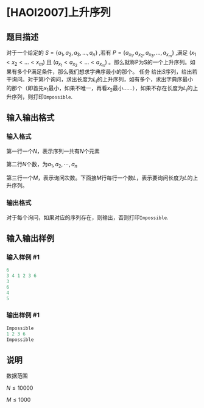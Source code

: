 # [HAOI2007]上升序列

## 题目描述

对于一个给定的 $S=\{a_1,a_2,a_3,…,a_n\}$ ,若有 $P=\{a_{x_1},a_{x_2},a_{x_3},…,a_{x_m}\}$ ,满足 $(x_1<x_2<…<x_m)$ 且 $(a_{x_1}<a_{x_2}<…<a_{x_m})$ 。那么就称P为S的一个上升序列。如果有多个P满足条件，那么我们想求字典序最小的那个。 任务 给出$S$序列，给出若干询问。对于第$i$个询问，求出长度为$L_i$的上升序列，如有多个，求出字典序最小的那个（即首先$x_1$最小，如果不唯一，再看$x_2$最小……），如果不存在长度为$L_i$的上升序列，则打印`Impossible`. 

## 输入输出格式

### 输入格式

第一行一个$N$，表示序列一共有$N$个元素

第二行$N$个数，为$a_1, a_2 , \cdots , a_n$

第三行一个$M$，表示询问次数。下面接$M$行每行一个数$L$，表示要询问长度为$L$的上升序列。

### 输出格式

对于每个询问，如果对应的序列存在，则输出，否则打印`Impossible`.

## 输入输出样例

### 输入样例 #1

```cpp
6
3 4 1 2 3 6
3
6
4
5

```
### 输出样例 #1

```cpp
Impossible
1 2 3 6
Impossible

```
## 说明

数据范围

$N \le 10000$

$M \le 1000$

